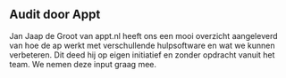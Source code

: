 ## Audit door Appt

Jan Jaap de Groot van appt.nl heeft ons een mooi overzicht aangeleverd van hoe de ap werkt met verschullende hulpsoftware en wat we kunnen verbeteren. Dit deed hij op eigen initiatief en zonder opdracht vanuit het team.
We nemen deze input graag mee.
